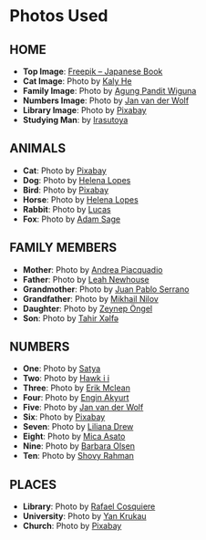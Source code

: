 # Photos Used

## HOME

- **Top Image**: [Freepik – Japanese Book](https://www.freepik.com/free-photo/ethnicity-japan-paintbrush-background-culture-pen_1205866.htm#fromView=search&page=2&position=21&uuid=e4f45a5f-4a19-4a85-a805-63f3ffc7421d&query=japanese+book)
- **Cat Image**: Photo by [Kaly He](https://www.pexels.com/photo/a-cute-cat-near-the-yellow-railing-14232935/)
- **Family Image**: Photo by [Agung Pandit Wiguna](https://www.pexels.com/photo/family-sitting-on-grass-near-building-1128316/)
- **Numbers Image**: Photo by [Jan van der Wolf](https://www.pexels.com/photo/numbers-on-a-concrete-floor-7438447/)
- **Library Image**: Photo by [Pixabay](https://www.pexels.com/photo/library-high-angle-photro-159775/)
- **Studying Man**: by [Irasutoya](https://www.irasutoya.com/2017/02/blog-post_714.html)

## ANIMALS

- **Cat**: Photo by [Pixabay](https://www.pexels.com/photo/close-up-zdjecie-zoltego-i-bialego-kota-57416/)
- **Dog**: Photo by [Helena Lopes](https://www.pexels.com/photo/short-coated-tan-dog-2253275/)
- **Bird**: Photo by [Pixabay](https://www.pexels.com/photo/shallow-focus-photography-of-gray-and-orange-bird-416179/)
- **Horse**: Photo by [Helena Lopes](https://www.pexels.com/photo/1996332/)
- **Rabbit**: Photo by [Lucas](https://www.pexels.com/photo/zdjecie-rabbit-3730206/)
- **Fox**: Photo by [Adam Sage](https://www.pexels.com/photo/lis-brazowy-i-szary-2662240/)

## FAMILY MEMBERS

- **Mother**: Photo by [Andrea Piacquadio](https://www.pexels.com/photo/woman-in-gray-sweater-carrying-toddler-in-white-button-up-shirt-755049/)
- **Father**: Photo by [Leah Newhouse](https://www.pexels.com/photo/man-holding-hands-with-baby-while-walking-through-pathway-facing-sunlight-691047/)
- **Grandmother**: Photo by [Juan Pablo Serrano](https://www.pexels.com/photo/woman-holding-baby-near-window-1109238/)
- **Grandfather**: Photo by [Mikhail Nilov](https://www.pexels.com/photo/a-young-boy-embracing-his-grandfather-8317744/)
- **Daughter**: Photo by [Zeynep Öngel](https://www.pexels.com/photo/joyful-child-outdoors-in-summer-dress-33019602/)
- **Son**: Photo by [Tahir Xəlfə](https://www.pexels.com/photo/young-boy-painting-outdoors-with-tablet-assistance-33029332/)

## NUMBERS

- **One**: Photo by [Satya](https://www.pexels.com/photo/vintage-racing-motorbike-19983093/)
- **Two**: Photo by [Hawk i i](https://www.pexels.com/photo/american-footballer-in-helmet-18924643/)
- **Three**: Photo by [Erik Mclean](https://www.pexels.com/photo/close-up-of-a-number-three-sign-on-a-wall-9011378/)
- **Four**: Photo by [Engin Akyurt](https://www.pexels.com/photo/a-lighted-number-candle-on-a-black-background-15271755/)
- **Five**: Photo by [Jan van der Wolf](https://www.pexels.com/photo/speed-limit-road-sign-on-a-tiled-wall-19356540/)
- **Six**: Photo by [Pixabay](https://www.pexels.com/photo/swimming-pool-lane-6-empty-261060/)
- **Seven**: Photo by [Liliana Drew](https://www.pexels.com/photo/subway-information-sign-in-close-up-8554363/)
- **Eight**: Photo by [Mica Asato](https://www.pexels.com/photo/woman-wearing-sports-attire-on-football-field-1198168/)
- **Nine**: Photo by [Barbara Olsen](https://www.pexels.com/photo/brown-and-white-horse-in-brown-wooden-cage-7882301/)
- **Ten**: Photo by [Shovy Rahman](https://www.pexels.com/photo/teal-red-and-white-die-cast-model-of-racing-car-92615/)

## PLACES

- **Library**: Photo by [Rafael Cosquiere](https://www.pexels.com/photo/chair-beside-book-shelves-2041540/)
- **University**: Photo by [Yan Krukau](https://www.pexels.com/photo/a-class-having-a-recitation-8199166/)
- **Church**: Photo by [Pixabay](https://www.pexels.com/photo/cathedral-interior-religious-with-benches-empty-in-back-218480/)

